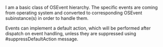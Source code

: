 I am a basic class of OSEvent hierarchy.The specific events are coming from operating system and converted to corresponding OSEvent subinstance(s) in order to handle them.Events can implement a default action, which will be performed after dispatch on event handling,unless they are suppressed using #suppressDefaultAction message.